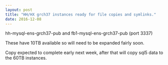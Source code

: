```yaml
---
layout: post
title: "HH/HX grch37 instances ready for file copies and symlinks."
date: 2016-12-08
---
```


hh-mysql-ens-grch37-pub and fb1-mysql-ens-grch37-pub (port 3337)

These have 10TB available so will need to be expanded fairly soon.

Copy expected to complete early next week, after that will copy sql5 data to the 60TB instances.

